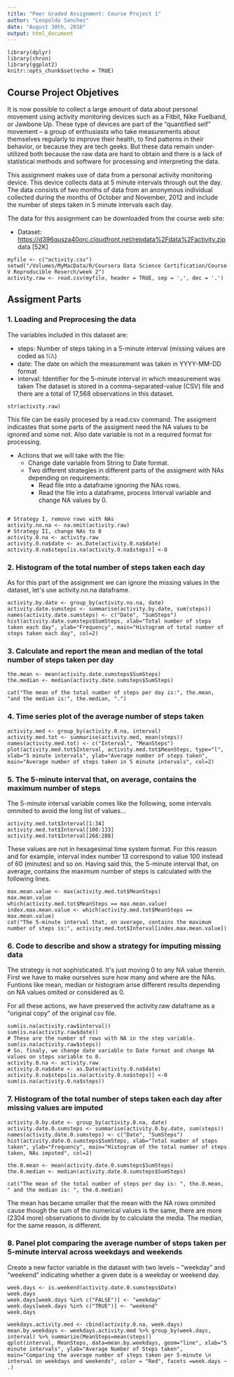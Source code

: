 ```yaml
---
title: "Peer Graded Assignment: Course Project 1"
author: "Leopoldo Sanchez"
date: "August 30th, 2016"
output: html_document
---
```

```{r setup, include=FALSE}
library(dplyr)
library(chron)
library(ggplot2)
knitr::opts_chunk$set(echo = TRUE)
```

## Course Project Objetives

It is now possible to collect a large amount of data about personal movement using activity monitoring devices such as a Fitbit, Nike Fuelband, or Jawbone Up. These type of devices are part of the “quantified self” movement – a group of enthusiasts who take measurements about themselves regularly to improve their health, to find patterns in their behavior, or because they are tech geeks. But these data remain under-utilized both because the raw data are hard to obtain and there is a lack of statistical methods and software for processing and interpreting the data.

This assignment makes use of data from a personal activity monitoring device. This device collects data at 5 minute intervals through out the day. The data consists of two months of data from an anonymous individual collected during the months of October and November, 2012 and include the number of steps taken in 5 minute intervals each day.

The data for this assignment can be downloaded from the course web site:

* Dataset: https://d396qusza40orc.cloudfront.net/repdata%2Fdata%2Factivity.zip data [52K]

```{r}
myfile <- c("activity.csv")
setwd("/Volumes/MyMacData/R/Coursera Data Science Certification/Course V Reproducible Reserch/week 2")
activity.raw <- read.csv(myfile, header = TRUE, sep = ',', dec = '.')
```

## Assigment Parts
### 1. Loading and Preprocesing the data

The variables included in this dataset are:

* steps: Number of steps taking in a 5-minute interval (missing values are coded as 𝙽𝙰)
* date: The date on which the measurement was taken in YYYY-MM-DD format
* interval: Identifier for the 5-minute interval in which measurement was taken
The dataset is stored in a comma-separated-value (CSV) file and there are a total of 17,568 observations in this dataset.

```{r}
str(activity.raw)
```

This file can be easily procesed by a read.csv command. The assigment indicastes that some parts of the assigment need the NA values to be ignored and some not. Also date variable is not in a required format for processing.

* Actions that we will take with the file:
    + Change date variable from String to Date format.
    + Two different strategies in different parts of the assigment with NAs depending on requirements:
        + Read file into a dataframe ignoring the NAs rows.
        + Read the file into a dataframe, process Interval variable and change NA values by 0.

```{r activity}

# Strategy I, remove rows with NAs
activity.no.na <- na.omit(activity.raw)
# Strategy II, change NAs to 0
activity.0.na <- activity.raw
activity.0.na$date <- as.Date(activity.0.na$date)
activity.0.na$steps[is.na(activity.0.na$steps)] <-0
```
### 2. Histogram of the total number of steps taken each day

As for this part of the assignment we can ignore the missing values in the dataset, let's use activity.no.na dataframe.

```{r histogram}
activity.by.date <- group_by(activity.no.na, date)
activity.date.sumsteps <- summarise(activity.by.date, sum(steps))
names(activity.date.sumsteps) <- c("Date", "SumSteps")
hist(activity.date.sumsteps$SumSteps, xlab="Total number of steps taken each day", ylab="Frequency", main="Histogram of total number of steps taken each day", col=2)
```

### 3. Calculate and report the mean and median of the total number of steps taken per day

```{r mean}
the.mean <- mean(activity.date.sumsteps$SumSteps)
the.median <- median(activity.date.sumsteps$SumSteps)
```
```{r echo = FALSE}
cat("The mean of the total number of steps per day is:", the.mean, "and the median is:", the.median, ".")
```


### 4. Time series plot of the average number of steps taken

```{r}
activity.med <- group_by(activity.0.na, interval)
activity.med.tot <- summarise(activity.med, mean(steps))
names(activity.med.tot) <- c("Interval", "MeanSteps")
plot(activity.med.tot$Interval, activity.med.tot$MeanSteps, type="l", xlab="5 minute intervals", ylab="Average number of steps taken", main="Average number of steps taken in 5 minute intervals", col=2)
```

### 5. The 5-minute interval that, on average, contains the maximum number of steps

The 5-minute interval variable comes like the following,
some intervals ommited to avoid the long list of values...

```{r}
activity.med.tot$Interval[1:34]
activity.med.tot$Interval[100:133]
activity.med.tot$Interval[268:288]
```
These values are not in hexagesimal time system format. For this reason and for example, interval index number 13 correspond to value 100 instead of 60 (minutes) and so on. Having said this, the 5-minute interval that, on average, contains the maximum number of steps is calculated with the following lines.

```{r}
max.mean.value <- max(activity.med.tot$MeanSteps)
max.mean.value
which(activity.med.tot$MeanSteps == max.mean.value)
index.max.mean.value <- which(activity.med.tot$MeanSteps == max.mean.value)
cat("The 5-minute interval that, on average, contains the maximum number of steps is:", activity.med.tot$Interval[index.max.mean.value])
```
### 6. Code to describe and show a strategy for imputing missing data

The strategy is not sophisticated. It's just moving 0 to any NA value therein. First we have to make ourselves sure how many and where are the NAs. Funtions like mean, median or histogram arise different results depending on NA values omited or considered as 0. 

For all these actions, we have preserved the activity.raw dataframe as a "original copy" of the original csv file.

```{r}
sum(is.na(activity.raw$interval))
sum(is.na(activity.raw$date))
# These are the number of rows with NA in the step variable. 
sum(is.na(activity.raw$steps))
# So, finaly, we change date variable to Date format and change NA values on steps variable to 0.
activity.0.na <- activity.raw
activity.0.na$date <- as.Date(activity.0.na$date)
activity.0.na$steps[is.na(activity.0.na$steps)] <-0
sum(is.na(activity.0.na$steps))
```

### 7. Histogram of the total number of steps taken each day after missing values are imputed

```{r}
activity.0.by.date <- group_by(activity.0.na, date)
activity.date.0.sumsteps <- summarise(activity.0.by.date, sum(steps))
names(activity.date.0.sumsteps) <- c("Date", "SumSteps")
hist(activity.date.0.sumsteps$SumSteps, xlab="Total number of steps taken", ylab="Frequency", main="Histogram of the total number of steps taken, NAs imputed", col=2)
```

```{r}
the.0.mean <- mean(activity.date.0.sumsteps$SumSteps)
the.0.median <- median(activity.date.0.sumsteps$SumSteps)
```
```{r echo = FALSE}
cat("The mean of the total number of steps per day is: ", the.0.mean, " and the median is: ", the.0.median)
```
The mean has became smaller that the mean with the NA rows ommited cause though the sum of the numerical values is the same, there are more (2304 more) observations to divide by to calculate the media. The median, for the same reason, is different.

### 8. Panel plot comparing the average number of steps taken per 5-minute interval across weekdays and weekends

Create a new factor variable in the dataset with two levels – “weekday” and “weekend” indicating whether a given date is a weekday or weekend day.

```{r}
week.days <- is.weekend(activity.date.0.sumsteps$Date)
week.days
week.days[week.days %in% c("FALSE")] <- "weekday"
week.days[week.days %in% c("TRUE")] <- "weekend"
week.days
```
```{r}
weekdays.activity.med <- cbind(activity.0.na, week.days)
mean.by.weekdays <- weekdays.activity.med %>% group_by(week.days, interval) %>% summarize(MeanSteps=mean(steps))
qplot(interval, MeanSteps, data=mean.by.weekdays, geom="line", xlab="5 minute intervals", ylab="Average Number of Steps taken", main="Comparing the average number of steps taken per 5-minute \n interval on weekdays and weekends", color = "Red", facets =week.days ~ .)
```


